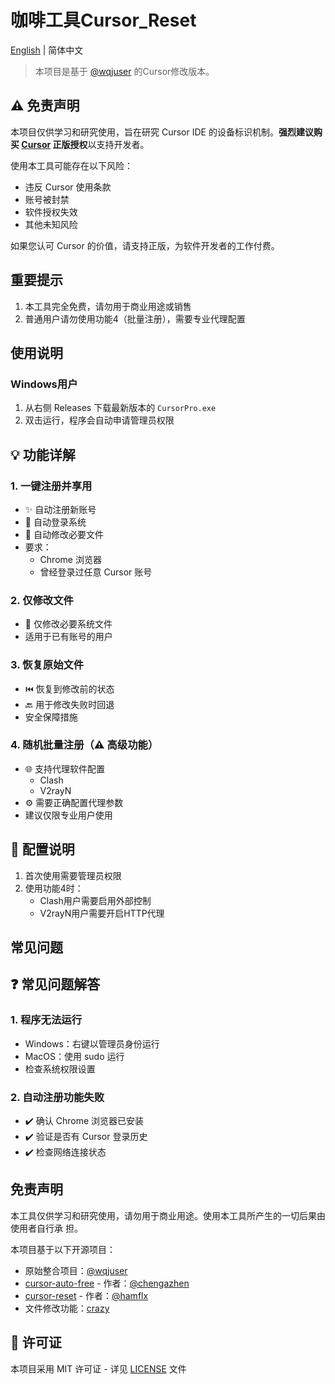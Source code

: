 # 咖啡工具Cursor_Reset

[English](README.EN.md) | 简体中文

> 本项目是基于 [@wqjuser](https://github.com/wqjuser) 的Cursor修改版本。

## ⚠️ 免责声明

本项目仅供学习和研究使用，旨在研究 Cursor IDE 的设备标识机制。**强烈建议购买 [Cursor](https://cursor.sh/) 正版授权**以支持开发者。

使用本工具可能存在以下风险：
- 违反 Cursor 使用条款
- 账号被封禁
- 软件授权失效
- 其他未知风险

如果您认可 Cursor 的价值，请支持正版，为软件开发者的工作付费。

## 重要提示

1. 本工具完全免费，请勿用于商业用途或销售
2. 普通用户请勿使用功能4（批量注册），需要专业代理配置

## 使用说明

### Windows用户
1. 从右侧 Releases 下载最新版本的 `CursorPro.exe`
2. 双击运行，程序会自动申请管理员权限



## 💡 功能详解

### 1. 一键注册并享用
- ✨ 自动注册新账号
- 🔄 自动登录系统
- 📝 自动修改必要文件
- 要求：
  - Chrome 浏览器
  - 曾经登录过任意 Cursor 账号

### 2. 仅修改文件
- 🔧 仅修改必要系统文件
- 适用于已有账号的用户

### 3. 恢复原始文件
- ⏮️ 恢复到修改前的状态
- 🔙 用于修改失败时回退
- 安全保障措施

### 4. 随机批量注册（⚠️ 高级功能）
- 🌐 支持代理软件配置
  - Clash
  - V2rayN
- ⚙️ 需要正确配置代理参数
- 建议仅限专业用户使用

## 🔧 配置说明

1. 首次使用需要管理员权限
2. 使用功能4时：
   - Clash用户需要启用外部控制
   - V2rayN用户需要开启HTTP代理

## 常见问题

## ❓ 常见问题解答

### 1. 程序无法运行
- Windows：右键以管理员身份运行
- MacOS：使用 sudo 运行
- 检查系统权限设置

### 2. 自动注册功能失败
- ✔️ 确认 Chrome 浏览器已安装
- ✔️ 验证是否有 Cursor 登录历史
- ✔️ 检查网络连接状态

## 免责声明

本工具仅供学习和研究使用，请勿用于商业用途。使用本工具所产生的一切后果由使用者自行承
担。

本项目基于以下开源项目：
- 原始整合项目：[@wqjuser](https://github.com/wqjuser)
- [cursor-auto-free](https://github.com/chengazhen/cursor-auto-free) - 作者：[@chengazhen](https://github.com/chengazhen)
- [cursor-reset](https://github.com/hamflx/cursor-reset) - 作者：[@hamflx](https://github.com/hamflx)
- 文件修改功能：[crazy](https://linux.do/t/topic/404579)

## 📄 许可证

本项目采用 MIT 许可证 - 详见 [LICENSE](LICENSE) 文件

